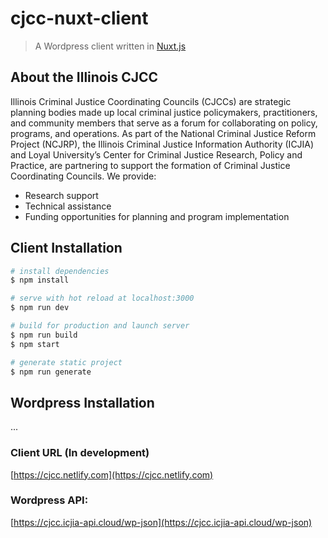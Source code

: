 # cjcc-nuxt-client

> A Wordpress client written in [Nuxt.js](https://nuxtjs.org)

## About the Illinois CJCC

Illinois Criminal Justice Coordinating Councils (CJCCs) are strategic planning bodies made up local criminal justice policymakers, practitioners, and community members that serve as a forum for collaborating on policy, programs, and operations. As part of the National Criminal Justice Reform Project (NCJRP), the Illinois Criminal Justice Information Authority (ICJIA) and Loyal University’s Center for Criminal Justice Research, Policy and Practice, are partnering to support the formation of Criminal Justice Coordinating Councils. We provide:

- Research support
- Technical assistance
- Funding opportunities for planning and program implementation

## Client Installation

```bash
# install dependencies
$ npm install

# serve with hot reload at localhost:3000
$ npm run dev

# build for production and launch server
$ npm run build
$ npm start

# generate static project
$ npm run generate
```

## Wordpress Installation

...

### Client URL (In development)

[https://cjcc.netlify.com](https://cjcc.netlify.com)

### Wordpress API:

[https://cjcc.icjia-api.cloud/wp-json](https://cjcc.icjia-api.cloud/wp-json)
